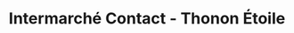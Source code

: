 ---
title: "Intermarché Contact - Thonon Étoile"
url: /thonon-les-bains/intermarche-contact-thonon-etoile/
shop: supermarché
---